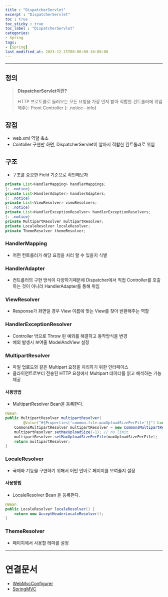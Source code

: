 ```yaml
---
title : "DispatcherServlet"
excerpt : "DispatcherServlet"
toc : true
toc_sticky : true
toc_label : "DispatcherServlet"
categories:
- Spring
tags:
- [Spring]
last_modified_at: 2023-12-15T08:00:00-10:00:00
---
```

  
---
  
## 정의
> **DispatcherServlet이란?**  
>
> HTTP 프로토콜로 들러오는 모든 요청을 가장 먼저 받아 적합한 컨트롤러에 위임해주는 Front Controller 
{: .notice--info}  
  
## 장점
- web.xml 역할 축소
- Contoller 구현만 하면, DispatcherServlet이 알아서 적합한 컨트롤러로 위임
  
## 구조
- 구조를 중요한 Field 기준으로 확인해보자
  
```java
private List<HandlerMapping> handlerMappings; 
{: .notice}  
private List<HandlerAdapter> handlerAdapters; 
{: .notice}  
private List<ViewResolver> viewResolvers; 
{: .notice}  
private List<HandlerExceptionResolver> handlerExceptionResolvers; 
{: .notice}  
private MultipartResolver multipartResolver;
private LocaleResolver localeResolver;
private ThemeResolver themeResolver;
```
  
### HandlerMapping
- 어떤 컨트롤러가 해당 요청을 처리 할 수 있을지 식별
  
### HandlerAdapter
- 컨트롤러의 구현 방식이 다양하기때문에 Dispatcher에서 직접 Controller를 호출하는 것이 아니라 HandlerAdapter를 통해 위임
  
### ViewResolver
- Response가 화면일 경우 View 이름에 맞는 View를 찾아 반환해주는 역할
  
### HandlerExceptionResolver
- Controller 밖으로 Throw 된 예외를 해결하고 동작방식을 변경
- 예외 발생시 보여줄 ModelAndView 설정
  
### MultipartResolver
- 파일 업로드와 같은 Multipart 요청을 처리하기 위한 인터페이스
- 클라이언트로부터 전송된 HTTP 요청에서 Multipart 데이터를 읽고 해석하는 기능 제공
  
#### 사용방법
- MultipartResolver Bean을 등록한다.
  
```java
@Bean  
public MultipartResolver multipartResolver(  
        @Value("#{Properties['common.file.maxUploadSizePerFile']}") Long maxUploadSizePerFile) {  
    CommonsMultipartResolver multipartResolver = new CommonsMultipartResolver();  
    multipartResolver.setMaxUploadSize(-1); // no limit  
    multipartResolver.setMaxUploadSizePerFile(maxUploadSizePerFile);  
    return multipartResolver;  
}
```
  
### LocaleResolver
- 국제화 기능을 구현하기 위해서 어떤 언어로 페이지를 보여줄지 설정
  
#### 사용방법
- LocaleResolver Bean 을 등록한다.
  
```java
@Bean  
public LocaleResolver localeResolver() {  
	return new AcceptHeaderLocaleResolver();  
}  
```
  
### ThemeResolver
- 페이지에서 사용할 테마를 설정

---
  
# 연결문서
- [WebMvcConfigurer](../../spring/spring-WebMvcConfigurer)
- [SpringMVC](../../spring/spring-SpringMVC)